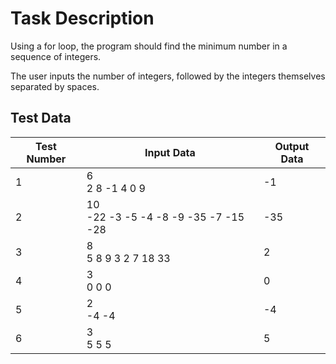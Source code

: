 # Task Description

Using a for loop, the program should find the minimum number in a sequence of integers.

The user inputs the number of integers, followed by the integers themselves separated by spaces.

## Test Data

| Test Number | Input Data                                | Output Data |
|-------------|-------------------------------------------|-------------|
| 1           | 6 <br/>2 8 -1 4 0 9                       | -1          |
| 2           | 10 <br/>-22 -3 -5 -4 -8 -9 -35 -7 -15 -28 | -35         |
| 3           | 8 <br/>5 8 9 3 2 7 18 33                  | 2           |
| 4           | 3 <br/>0 0 0                              | 0           |
| 5           | 2 <br/>-4 -4                              | -4          |
| 6           | 3 <br/>5 5 5                              | 5           |